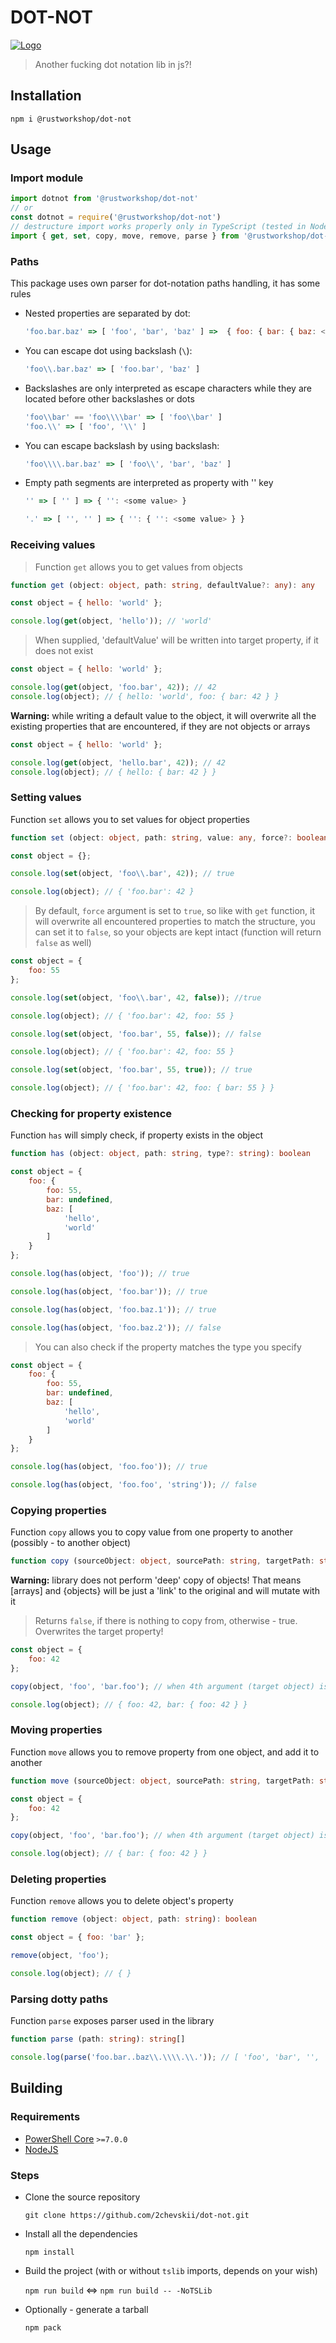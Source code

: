 # DOT-NOT

[![Logo](logo.png)][repo]

> Another fucking dot notation lib in js?!

## Installation

`npm i @rustworkshop/dot-not`

## Usage

### Import module

```js
import dotnot from '@rustworkshop/dot-not'
// or
const dotnot = require('@rustworkshop/dot-not')
// destructure import works properly only in TypeScript (tested in NodeJS/VSCode)
import { get, set, copy, move, remove, parse } from '@rustworkshop/dot-not'
```

### Paths

This package uses own parser for dot-notation paths handling, it has some rules

  - Nested properties are separated by dot:

    ```js
    'foo.bar.baz' => [ 'foo', 'bar', 'baz' ] =>  { foo: { bar: { baz: <some value> } } }
    ```

  - You can escape dot using backslash (`\`):

    ```js
    'foo\\.bar.baz' => [ 'foo.bar', 'baz' ]
    ```

  - Backslashes are only interpreted as escape characters while they are located before other backslashes or dots

    ```js
    'foo\\bar' == 'foo\\\\bar' => [ 'foo\\bar' ]
    'foo.\\' => [ 'foo', '\\' ]
    ```

  - You can escape backslash by using backslash:

    ```js
    'foo\\\\.bar.baz' => [ 'foo\\', 'bar', 'baz' ]
    ```

  - Empty path segments are interpreted as property with '' key

    ```js
    '' => [ '' ] => { '': <some value> }
    ```

    ```js
    '.' => [ '', '' ] => { '': { '': <some value> } }
    ```

### Receiving values

>Function `get` allows you to get values from objects

```ts
function get (object: object, path: string, defaultValue?: any): any
```

```js
const object = { hello: 'world' };

console.log(get(object, 'hello')); // 'world'
```

>When supplied, 'defaultValue' will be written into target property, if it does not exist

```js
const object = { hello: 'world' };

console.log(get(object, 'foo.bar', 42)); // 42
console.log(object); // { hello: 'world', foo: { bar: 42 } }

```

**Warning:** while writing a default value to the object, it will overwrite all the existing properties that are encountered, if they are not objects or arrays

```js
const object = { hello: 'world' };

console.log(get(object, 'hello.bar', 42)); // 42
console.log(object); // { hello: { bar: 42 } }
```

### Setting values

Function `set` allows you to set values for object properties

```ts
function set (object: object, path: string, value: any, force?: boolean): boolean
```

```js
const object = {};

console.log(set(object, 'foo\\.bar', 42)); // true

console.log(object); // { 'foo.bar': 42 }
```

>By default, `force` argument is set to `true`, so like with `get` function, it will overwrite all encountered properties to match the structure, you can set it to `false`, so your objects are kept intact (function will return `false` as well)

```js
const object = {
    foo: 55
};

console.log(set(object, 'foo\\.bar', 42, false)); //true

console.log(object); // { 'foo.bar': 42, foo: 55 }

console.log(set(object, 'foo.bar', 55, false)); // false

console.log(object); // { 'foo.bar': 42, foo: 55 }

console.log(set(object, 'foo.bar', 55, true)); // true

console.log(object); // { 'foo.bar': 42, foo: { bar: 55 } }
```

### Checking for property existence

Function `has` will simply check, if property exists in the object

```ts
function has (object: object, path: string, type?: string): boolean
```

```js
const object = {
    foo: {
        foo: 55,
        bar: undefined,
        baz: [
            'hello',
            'world'
        ]
    }
};

console.log(has(object, 'foo')); // true

console.log(has(object, 'foo.bar')); // true

console.log(has(object, 'foo.baz.1')); // true

console.log(has(object, 'foo.baz.2')); // false

```

>You can also check if the property matches the type you specify

```js
const object = {
    foo: {
        foo: 55,
        bar: undefined,
        baz: [
            'hello',
            'world'
        ]
    }
};

console.log(has(object, 'foo.foo')); // true

console.log(has(object, 'foo.foo', 'string')); // false
```

### Copying properties

Function `copy` allows you to copy value from one property to another (possibly - to another object)

```ts
function copy (sourceObject: object, sourcePath: string, targetPath: string, targetObject?: object): boolean
```

**Warning:** library does not perform 'deep' copy of objects! That means [arrays] and {objects} will be just a 'link' to the original and will mutate with it

>Returns `false`, if there is nothing to copy from, otherwise - true. Overwrites the target property!

```js
const object = {
    foo: 42
};

copy(object, 'foo', 'bar.foo'); // when 4th argument (target object) is not supplied, it will be the source object itself

console.log(object); // { foo: 42, bar: { foo: 42 } }
```

### Moving properties

Function `move` allows you to remove property from one object, and add it to another

```ts
function move (sourceObject: object, sourcePath: string, targetPath: string, targetObject?: object): boolean
```

```js
const object = {
    foo: 42
};

copy(object, 'foo', 'bar.foo'); // when 4th argument (target object) is not supplied, it will be the source object itself

console.log(object); // { bar: { foo: 42 } }
```

### Deleting properties

Function `remove` allows you to delete object's property

```ts
function remove (object: object, path: string): boolean
```

```js
const object = { foo: 'bar' };

remove(object, 'foo');

console.log(object); // { }
```

### Parsing dotty paths

Function `parse` exposes parser used in the library

```ts
function parse (path: string): string[]
```

```js
console.log(parse('foo.bar..baz\\.\\\\.\\.')); // [ 'foo', 'bar', '', 'baz.', '\\', '.' ]
```

## Building

### Requirements

  - [PowerShell Core][pscore] `>=7.0.0`
  - [NodeJS]

### Steps

  - Clone the source repository

    `git clone https://github.com/2chevskii/dot-not.git`

  - Install all the dependencies

    `npm install`

  - Build the project (with or without `tslib` imports, depends on your wish)

    `npm run build` <=> `npm run build -- -NoTSLib`

  - Optionally - generate a tarball

    `npm pack`

[pscore]: https://github.com/PowerShell/PowerShell/releases
[nodejs]: https://nodejs.org/en/download/current/
[repo]: https://github.com/2chevskii/dot-not.git

